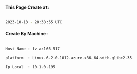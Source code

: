 
   
#### This Page Create at:

```bash

2023-10-13 - 20:38:55 UTC

```

#### Create By Machine:

```bash

Host Name : fv-az166-517

platform  : Linux-6.2.0-1012-azure-x86_64-with-glibc2.35

Ip Local  : 10.1.0.195

```

